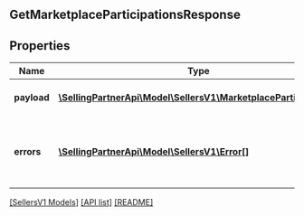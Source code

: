 ## GetMarketplaceParticipationsResponse

## Properties

Name | Type | Description | Notes
------------ | ------------- | ------------- | -------------
**payload** | [**\SellingPartnerApi\Model\SellersV1\MarketplaceParticipation[]**](MarketplaceParticipation.md) | List of marketplace participations. | [optional]
**errors** | [**\SellingPartnerApi\Model\SellersV1\Error[]**](Error.md) | A list of error responses returned when a request is unsuccessful. | [optional]

[[SellersV1 Models]](../) [[API list]](../../Api) [[README]](../../../README.md)
